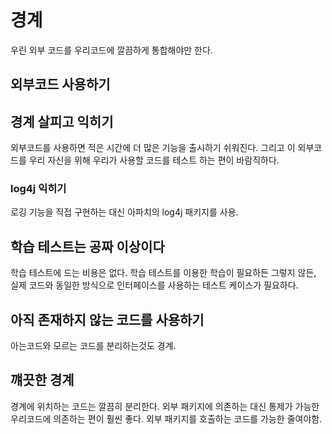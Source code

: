 # 경계

우린 외부 코드를 우리코드에 깔끔하게 통합해야만 한다.

## 외부코드 사용하기
## 경계 살피고 익히기
외부코드를 사용하면 적은 시간에 더 많은 기능을 출시하기 쉬워진다. 
그리고 이 외부코드를 우리 자신을 위해 우리가 사용할 코드를 테스트 하는 편이 바람직하다.

### log4j 익히기
로깅 기능을 직접 구현하는 대신 아파치의 log4j 패키지를 사용.

## 학습 테스트는 공짜 이상이다
학습 테스트에 드는 비용은 없다.
학습 테스트를 이용한 학습이 필요하든 그렇지 않든, 실제 코드와 동일한 방식으로
인터페이스를 사용하는 테스트 케이스가 필요하다.

## 아직 존재하지 않는 코드를 사용하기
아는코드와 모르는 코드를 분리하는것도 경계.

## 꺠끗한 경계 
경계에 위치하는 코드는 깔끔히 분리한다. 
외부 패키지에 의존하는 대신 통제가 가능한 우리코드에 의존하는 편이 훨씬 좋다.
외부 패키지를 호출하는 코드를 가능한 줄여야함.
